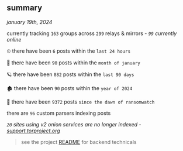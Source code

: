 
## summary
_january 19th, 2024_

currently tracking `163` groups across `299` relays & mirrors - _`99` currently online_

⏲ there have been `6` posts within the `last 24 hours`

🦈 there have been `90` posts within the `month of january`

🪐 there have been `882` posts within the `last 90 days`

🏚 there have been `90` posts within the `year of 2024`

🦕 there have been `9372` posts `since the dawn of ransomwatch`

there are `96` custom parsers indexing posts

_`20` sites using v2 onion services are no longer indexed - [support.torproject.org](https://support.torproject.org/onionservices/v2-deprecation/)_

> see the project [README](https://github.com/joshhighet/ransomwatch#ransomwatch--) for backend technicals
